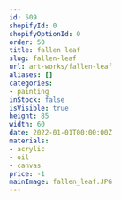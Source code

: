 ```yaml
---
id: 509
shopifyId: 0
shopifyOptionId: 0
order: 50
title: fallen leaf
slug: fallen-leaf
url: art-works/fallen-leaf
aliases: []
categories:
- painting
inStock: false
isVisible: true
height: 85
width: 60
date: 2022-01-01T00:00:00Z
materials:
- acrylic
- oil
- canvas
price: -1
mainImage: fallen_leaf.JPG
---
```

